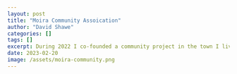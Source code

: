 ```yaml
---
layout: post
title: "Moira Community Assoication"
author: "David Shawe"
categories: []
tags: []
excerpt: During 2022 I co-founded a community project in the town I live in called the Moira Community Assoication. I also currently sit as treasurer of the non profit organisation and design much of their marketing materials!
date: 2023-02-20
image: /assets/moira-community.png
---
```

